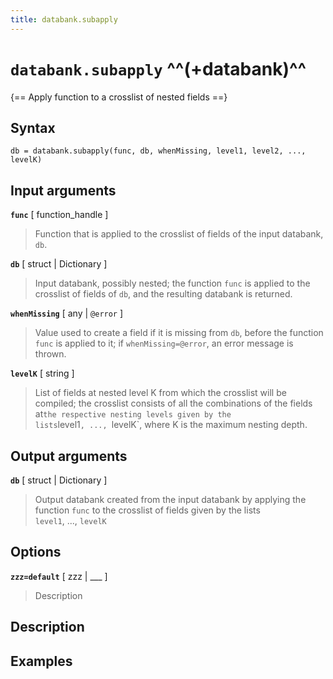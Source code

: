 ```yaml
---
title: databank.subapply
---
```


# `databank.subapply` ^^(+databank)^^

{== Apply function to a crosslist of nested fields ==}


## Syntax 

    db = databank.subapply(func, db, whenMissing, level1, level2, ..., levelK)


## Input arguments 

__`func`__ [ function_handle ]
> 
> Function that is applied to the crosslist of fields of the input
> databank, `db`.
> 

__`db`__ [ struct | Dictionary ]
> 
> Input databank, possibly nested; the function `func` is applied to
> the crosslist of fields of `db`, and the resulting databank is
> returned.
> 

__`whenMissing`__ [ any | `@error` ]
> 
> Value used to create a field if it is missing from `db`, before the
> function `func` is applied to it; if `whenMissing=@error`, an error
> message is thrown.
> 

__`levelK`__ [ string ]
> 
> List of fields at nested level K from which the crosslist will be
> compiled; the crosslist consists of all the combinations of the
> fields at` the respective nesting levels given by the lists
> `level1`, ..., `levelK`, where K is the maximum nesting depth.
> 


## Output arguments 

__`db`__ [ struct | Dictionary ]
> 
> Output databank created from the input databank by applying the
> function `func` to the crosslist of fields given by the lists
> `level1`, ..., `levelK`
> 


## Options 

__`zzz=default`__ [ zzz | ___ ]
> 
> Description
> 


## Description 



## Examples

```matlab
```

